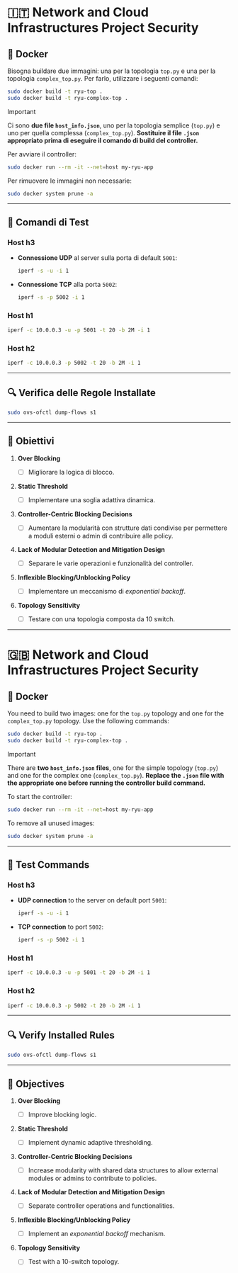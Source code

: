 # 🇮🇹 Network and Cloud Infrastructures Project Security

## 🐳 Docker

Bisogna buildare due immagini: una per la topologia `top.py` e una per la topologia `complex_top.py`.
Per farlo, utilizzare i seguenti comandi:

```bash
sudo docker build -t ryu-top .
sudo docker build -t ryu-complex-top .
```

> [!IMPORTANT]
> Ci sono **due file `host_info.json`**, uno per la topologia semplice (`top.py`) e uno per quella complessa (`complex_top.py`).
> **Sostituire il file `.json` appropriato prima di eseguire il comando di build del controller.**

Per avviare il controller:

```bash
sudo docker run --rm -it --net=host my-ryu-app
```

Per rimuovere le immagini non necessarie:

```bash
sudo docker system prune -a
```

---

## 🧪 Comandi di Test

### Host h3

* **Connessione UDP** al server sulla porta di default `5001`:

  ```bash
  iperf -s -u -i 1
  ```

* **Connessione TCP** alla porta `5002`:

  ```bash
  iperf -s -p 5002 -i 1
  ```

### Host h1

```bash
iperf -c 10.0.0.3 -u -p 5001 -t 20 -b 2M -i 1
```

### Host h2

```bash
iperf -c 10.0.0.3 -p 5002 -t 20 -b 2M -i 1
```

---

## 🔍 Verifica delle Regole Installate

```bash
sudo ovs-ofctl dump-flows s1
```

---

## 🎯 Obiettivi

1. **Over Blocking**

   * [ ] Migliorare la logica di blocco.
2. **Static Threshold**

   * [ ] Implementare una soglia adattiva dinamica.
3. **Controller-Centric Blocking Decisions**

   * [ ] Aumentare la modularità con strutture dati condivise per permettere a moduli esterni o admin di contribuire alle policy.
4. **Lack of Modular Detection and Mitigation Design**

   * [ ] Separare le varie operazioni e funzionalità del controller.
5. **Inflexible Blocking/Unblocking Policy**

   * [ ] Implementare un meccanismo di *exponential backoff*.
6. **Topology Sensitivity**

   * [ ] Testare con una topologia composta da 10 switch.

---

# 🇬🇧 Network and Cloud Infrastructures Project Security

## 🐳 Docker

You need to build two images: one for the `top.py` topology and one for the `complex_top.py` topology.
Use the following commands:

```bash
sudo docker build -t ryu-top .
sudo docker build -t ryu-complex-top .
```

> [!IMPORTANT]
> There are **two `host_info.json` files**, one for the simple topology (`top.py`) and one for the complex one (`complex_top.py`).
> **Replace the `.json` file with the appropriate one before running the controller build command.**

To start the controller:

```bash
sudo docker run --rm -it --net=host my-ryu-app
```

To remove all unused images:

```bash
sudo docker system prune -a
```

---

## 🧪 Test Commands

### Host h3

* **UDP connection** to the server on default port `5001`:

  ```bash
  iperf -s -u -i 1
  ```

* **TCP connection** to port `5002`:

  ```bash
  iperf -s -p 5002 -i 1
  ```

### Host h1

```bash
iperf -c 10.0.0.3 -u -p 5001 -t 20 -b 2M -i 1
```

### Host h2

```bash
iperf -c 10.0.0.3 -p 5002 -t 20 -b 2M -i 1
```

---

## 🔍 Verify Installed Rules

```bash
sudo ovs-ofctl dump-flows s1
```

---

## 🎯 Objectives

1. **Over Blocking**

   * [ ] Improve blocking logic.
2. **Static Threshold**

   * [ ] Implement dynamic adaptive thresholding.
3. **Controller-Centric Blocking Decisions**

   * [ ] Increase modularity with shared data structures to allow external modules or admins to contribute to policies.
4. **Lack of Modular Detection and Mitigation Design**

   * [ ] Separate controller operations and functionalities.
5. **Inflexible Blocking/Unblocking Policy**

   * [ ] Implement an *exponential backoff* mechanism.
6. **Topology Sensitivity**

   * [ ] Test with a 10-switch topology.

